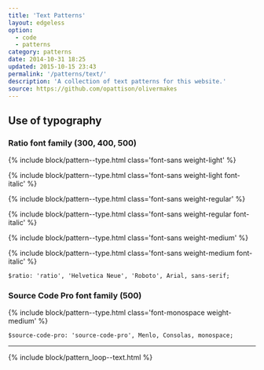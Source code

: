 ```yaml
---
title: 'Text Patterns'
layout: edgeless
option:
  - code
  - patterns
category: patterns
date: 2014-10-31 18:25
updated: 2015-10-15 23:43
permalink: '/patterns/text/'
description: 'A collection of text patterns for this website.'
source: https://github.com/opattison/olivermakes
---
```


## Use of typography

### Ratio font family (300, 400, 500)

{% include block/pattern--type.html class='font-sans weight-light' %}

{% include block/pattern--type.html class='font-sans weight-light font-italic' %}

{% include block/pattern--type.html class='font-sans weight-regular' %}

{% include block/pattern--type.html class='font-sans weight-regular font-italic' %}

{% include block/pattern--type.html class='font-sans weight-medium' %}

{% include block/pattern--type.html class='font-sans weight-medium font-italic' %}

```
$ratio: 'ratio', 'Helvetica Neue', 'Roboto', Arial, sans-serif;
```

### Source Code Pro font family (500)

{% include block/pattern--type.html class='font-monospace weight-medium' %}

```
$source-code-pro: 'source-code-pro', Menlo, Consolas, monospace;
```

---

{% include block/pattern_loop--text.html %}
